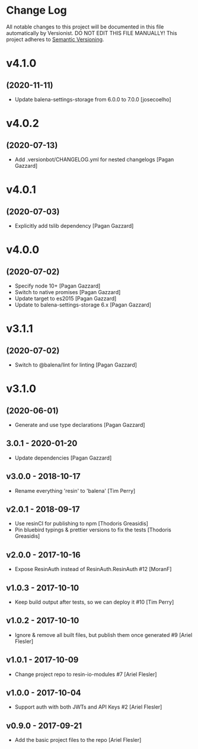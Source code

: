 # Change Log

All notable changes to this project will be documented in this file
automatically by Versionist. DO NOT EDIT THIS FILE MANUALLY!
This project adheres to [Semantic Versioning](http://semver.org/).

# v4.1.0
## (2020-11-11)

* Update balena-settings-storage from 6.0.0 to 7.0.0 [josecoelho]

# v4.0.2
## (2020-07-13)

* Add .versionbot/CHANGELOG.yml for nested changelogs [Pagan Gazzard]

# v4.0.1
## (2020-07-03)

* Explicitly add tslib dependency [Pagan Gazzard]

# v4.0.0
## (2020-07-02)

* Specify node 10+ [Pagan Gazzard]
* Switch to native promises [Pagan Gazzard]
* Update target to es2015 [Pagan Gazzard]
* Update to balena-settings-storage 6.x [Pagan Gazzard]

# v3.1.1
## (2020-07-02)

* Switch to @balena/lint for linting [Pagan Gazzard]

# v3.1.0
## (2020-06-01)

* Generate and use type declarations [Pagan Gazzard]

## 3.0.1 - 2020-01-20

* Update dependencies [Pagan Gazzard]

## v3.0.0 - 2018-10-17

* Rename everything 'resin' to 'balena' [Tim Perry]

## v2.0.1 - 2018-09-17

* Use resinCI for publishing to npm [Thodoris Greasidis]
* Pin bluebird typings & prettier versions to fix the tests [Thodoris Greasidis]

## v2.0.0 - 2017-10-16

* Expose ResinAuth instead of ResinAuth.ResinAuth #12 [MoranF]

## v1.0.3 - 2017-10-10

* Keep build output after tests, so we can deploy it #10 [Tim Perry]

## v1.0.2 - 2017-10-10

* Ignore & remove all built files, but publish them once generated #9 [Ariel Flesler]

## v1.0.1 - 2017-10-09

* Change project repo to resin-io-modules #7 [Ariel Flesler]

## v1.0.0 - 2017-10-04

* Support auth with both JWTs and API Keys #2 [Ariel Flesler]

## v0.9.0 - 2017-09-21

* Add the basic project files to the repo [Ariel Flesler]
